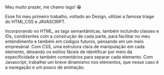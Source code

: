 Meu muito prazer, me chamo Iago! 😁

Esse foi meu primeiro trabalho, voltado ao Design, utilizei a famosa triage do HTML,CSS e JAVASCRIPT.

Incorporando no HTML, as tags semantânticas, também incluindo classes e IDs, condizentes com a construção de cada parte, para facilitar no meu entendimento e também em códigos futuros, pensando em um meio empresárial.
Com CSS, uma estrutura clara de manipulação em cada elemento, deixando os estilos fáceis de identificar por meio da especificidade e também comentários para separar cada elemento.
Com Javascript, trabalhei um breve dinamismo nos elementos, que nesse caso é a navegação e um pouco de animação.
